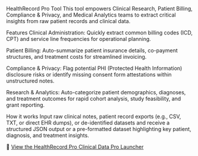 HealthRecord Pro Tool
This tool empowers Clinical Research, Patient Billing, Compliance & Privacy, and Medical Analytics teams to extract critical insights from raw patient records and clinical data.

Features
Clinical Administration: Quickly extract common billing codes (ICD, CPT) and service line frequencies for operational planning.

Patient Billing: Auto-summarize patient insurance details, co-payment structures, and treatment costs for streamlined invoicing.

Compliance & Privacy: Flag potential PHI (Protected Health Information) disclosure risks or identify missing consent form attestations within unstructured notes.

Research & Analytics: Auto-categorize patient demographics, diagnoses, and treatment outcomes for rapid cohort analysis, study feasibility, and grant reporting.

How it works
Input raw clinical notes, patient record exports (e.g., CSV, TXT, or direct EHR dumps), or de-identified datasets and receive a structured JSON output or a pre-formatted dataset highlighting key patient, diagnosis, and treatment insights.

🔗 [View the HealthRecord Pro Clinical Data Pro Launcher](HealthRecord-Pro.md)
